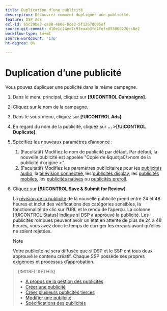 ```yaml
---
title: Duplication d’une publicité
description: Découvrez comment dupliquer une publicité.
feature: DSP Ads
exl-id: 65c29be7-ca88-4608-bde2-5f1267d095ef
source-git-commit: d10e1c24ee7c93eaab3fd4fefe853860226cc8e2
workflow-type: tm+mt
source-wordcount: '176'
ht-degree: 0%

---
```


# Duplication d’une publicité

Vous pouvez dupliquer une publicité dans la même campagne.

1. Dans le menu principal, cliquez sur **[!UICONTROL Campaigns]**.
1. Cliquez sur le nom de la campagne.
1. Dans le sous-menu, cliquez sur **[!UICONTROL Ads]**.
1. En regard du nom de la publicité, cliquez sur **... >[!UICONTROL Duplicate]**.
1. Spécifiez les nouveaux paramètres d’annonce :
   1. (Facultatif) Modifiez le nom de publicité par défaut. Par défaut, la nouvelle publicité est appelée &quot;Copie de \&quot;a0/>nom de la publicité d’origine *\>&quot;.*
   1. (Facultatif) Modifiez les paramètres publicitaires pour les [publicités audio](ad-settings-audio.md), la [télévision connectée](ad-settings-connected-tv.md), les [publicités display](ad-settings-display.md), les [publicités mobiles](ad-settings-mobile.md), les [publicités natives](ad-settings-native.md) ou [publicités preroll](ad-settings-pre-roll.md).
1. Cliquez sur **[!UICONTROL Save & Submit for Review]**.

   La [révision de la publicité](ad-about.md) de la nouvelle publicité prend entre 24 et 48 heures et inclut des vérifications des catégories sensibles, la fonctionnalité de clic sur l’URL et le rendu de l’aperçu. La colonne [!UICONTROL Status] indique si DSP a approuvé la publicité. Les publicités rompues peuvent avoir un état en attente de plus de 24 à 48 heures, vous avez donc le temps de corriger les erreurs avant qu’elles ne soient rejetées.

   >[!NOTE]
   >
   >Votre publicité ne sera diffusée que si DSP et le SSP ont tous deux approuvé le contenu créatif. Chaque SSP possède ses propres exigences et processus d’approbation.

>[!MORELIKETHIS]
>
>* [A propos de la gestion des publicités](ad-about.md)
>* [Créer une publicité](ad-create.md)
>* [Créer plusieurs publicités tierces](ad-create-third-party.md)
>* [Modifier une publicité](ad-edit.md)
>* [Spécifications des publicités](/help/dsp/assets/ad-specs.pdf)

